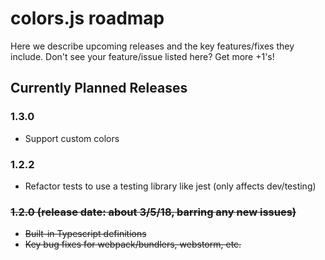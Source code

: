 # colors.js roadmap

Here we describe upcoming releases and the key features/fixes they include.  Don't see your feature/issue listed here?  Get more +1's!

## Currently Planned Releases

### 1.3.0 
 * Support custom colors
 
### 1.2.2
 * Refactor tests to use a testing library like jest (only affects dev/testing)

### ~~1.2.0 (release date: about 3/5/18, barring any new issues)~~
 * ~~Built-in Typescript definitions~~
 * ~~Key bug fixes for webpack/bundlers, webstorm, etc.~~
 
